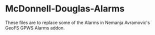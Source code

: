 # McDonnell-Douglas-Alarms
These files are to replace some of the Alarms in Nemanja Avramovic's GeoFS GPWS Alarms addon.
